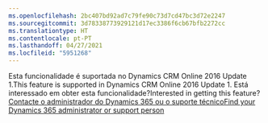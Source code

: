 ```yaml
---
ms.openlocfilehash: 2bc407bd92ad7c79fe90c73d7cd47bc3d72e2247
ms.sourcegitcommit: 3d78338773929121d17ec3386f6cb67bfb2272cc
ms.translationtype: HT
ms.contentlocale: pt-PT
ms.lasthandoff: 04/27/2021
ms.locfileid: "5951268"
---
```

<span data-ttu-id="a72f3-101">Esta funcionalidade é suportada no Dynamics CRM Online 2016 Update 1.</span><span class="sxs-lookup"><span data-stu-id="a72f3-101">This feature is supported in Dynamics CRM Online 2016 Update 1.</span></span> <span data-ttu-id="a72f3-102">Está interessado em obter esta funcionalidade?</span><span class="sxs-lookup"><span data-stu-id="a72f3-102">Interested in getting this feature?</span></span> [<span data-ttu-id="a72f3-103">Contacte o administrador do Dynamics 365 ou o suporte técnico</span><span class="sxs-lookup"><span data-stu-id="a72f3-103">Find your Dynamics 365 administrator or support person</span></span>](/dynamics365/customerengagement/on-premises/basics/find-administrator-support)